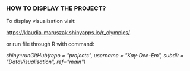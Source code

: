 ### HOW TO DISPLAY THE PROJECT?
To display visualisation visit:

https://klaudia-maruszak.shinyapps.io/r_olympics/


or run file through R with command:


*shiny::runGitHub(repo = "projects", username = "Kay-Dee-Em", subdir = "DataVisualisation", ref="main")*
